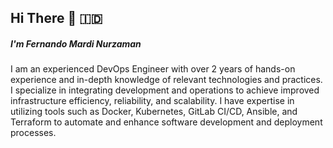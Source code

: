 ## Hi There :wave: :indonesia:

##### <b>I'm Fernando Mardi Nurzaman</b>

I am an experienced DevOps Engineer with over 2 years of hands-on experience and in-depth knowledge of relevant technologies and practices. I specialize in integrating development and operations to achieve improved infrastructure efficiency, reliability, and scalability. I have expertise in utilizing tools such as Docker, Kubernetes, GitLab CI/CD, Ansible, and Terraform to automate and enhance software development and deployment processes.
